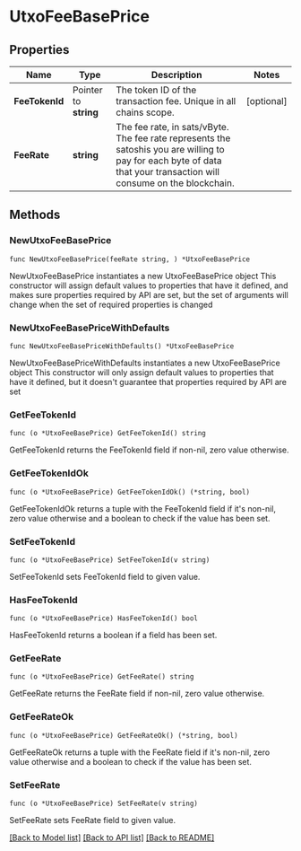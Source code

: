 # UtxoFeeBasePrice

## Properties

Name | Type | Description | Notes
------------ | ------------- | ------------- | -------------
**FeeTokenId** | Pointer to **string** | The token ID of the transaction fee. Unique in all chains scope. | [optional] 
**FeeRate** | **string** | The fee rate, in sats/vByte. The fee rate represents the satoshis you are willing to pay for each byte of data that your transaction will consume on the blockchain. | 

## Methods

### NewUtxoFeeBasePrice

`func NewUtxoFeeBasePrice(feeRate string, ) *UtxoFeeBasePrice`

NewUtxoFeeBasePrice instantiates a new UtxoFeeBasePrice object
This constructor will assign default values to properties that have it defined,
and makes sure properties required by API are set, but the set of arguments
will change when the set of required properties is changed

### NewUtxoFeeBasePriceWithDefaults

`func NewUtxoFeeBasePriceWithDefaults() *UtxoFeeBasePrice`

NewUtxoFeeBasePriceWithDefaults instantiates a new UtxoFeeBasePrice object
This constructor will only assign default values to properties that have it defined,
but it doesn't guarantee that properties required by API are set

### GetFeeTokenId

`func (o *UtxoFeeBasePrice) GetFeeTokenId() string`

GetFeeTokenId returns the FeeTokenId field if non-nil, zero value otherwise.

### GetFeeTokenIdOk

`func (o *UtxoFeeBasePrice) GetFeeTokenIdOk() (*string, bool)`

GetFeeTokenIdOk returns a tuple with the FeeTokenId field if it's non-nil, zero value otherwise
and a boolean to check if the value has been set.

### SetFeeTokenId

`func (o *UtxoFeeBasePrice) SetFeeTokenId(v string)`

SetFeeTokenId sets FeeTokenId field to given value.

### HasFeeTokenId

`func (o *UtxoFeeBasePrice) HasFeeTokenId() bool`

HasFeeTokenId returns a boolean if a field has been set.

### GetFeeRate

`func (o *UtxoFeeBasePrice) GetFeeRate() string`

GetFeeRate returns the FeeRate field if non-nil, zero value otherwise.

### GetFeeRateOk

`func (o *UtxoFeeBasePrice) GetFeeRateOk() (*string, bool)`

GetFeeRateOk returns a tuple with the FeeRate field if it's non-nil, zero value otherwise
and a boolean to check if the value has been set.

### SetFeeRate

`func (o *UtxoFeeBasePrice) SetFeeRate(v string)`

SetFeeRate sets FeeRate field to given value.



[[Back to Model list]](../README.md#documentation-for-models) [[Back to API list]](../README.md#documentation-for-api-endpoints) [[Back to README]](../README.md)


